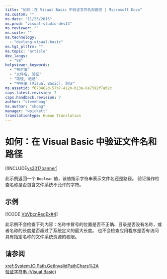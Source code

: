```yaml
---
title: "如何：在 Visual Basic 中验证文件名和路径 | Microsoft Docs"
ms.custom: ""
ms.date: "11/23/2016"
ms.prod: "visual-studio-dev14"
ms.reviewer: ""
ms.suite: ""
ms.technology: 
  - "devlang-visual-basic"
ms.tgt_pltfrm: ""
ms.topic: "article"
dev_langs: 
  - "VB"
helpviewer_keywords: 
  - "布尔值"
  - "文件名, 验证"
  - "路径, 验证"
  - "字符串 [Visual Basic], 验证"
ms.assetid: f673462d-57b7-4120-b13a-6a7592f7ab2c
caps.latest.revision: 7
caps.handback.revision: 7
author: "stevehoag"
ms.author: "shoag"
manager: "wpickett"
translationtype: Human Translation
---
```

# 如何：在 Visual Basic 中验证文件名和路径
[!INCLUDE[vs2017banner](../../../../csharp/includes/vs2017banner.md)]

此示例返回一个 `Boolean` 值，该值指示字符串表示文件名还是路径。  验证操作检查名称是否包含文件系统不允许的字符。  
  
## 示例  
 [!CODE [VbVbcnRegEx#4](../CodeSnippet/VS_Snippets_VBCSharp/VbVbcnRegEx#4)]  
  
 此示例不会检查下列内容：名称中冒号的位置是否不正确、目录是否没有名称，或者名称的长度是否超过了系统定义的最大长度。  也不会检查应用程序是否有访问具有指定名称的文件系统资源的权限。  
  
## 请参阅  
 <xref:System.IO.Path.GetInvalidPathChars%2A>   
 [验证字符串 \(Visual Basic\)](../../../../visual-basic/programming-guide/language-features/strings/validating-strings.md)